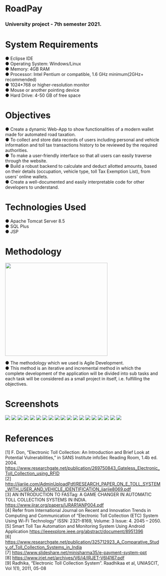 # RoadPay
### University project - 7th semester 2021.

# System Requirements
● Eclipse IDE<br>
● Operating System: Windows/Linux<br>
● Memory: 4GB RAM<br>
● Processor: Intel Pentium or compatible, 1.6 GHz minimum(2GHz+ recommended)<br>
● 1024*768 or higher-resolution monitor<br>
● Mouse or another pointing device<br>
● Hard Drive: 4-50 GB of free space<br>

# Objectives
● Create a dynamic Web-App to show functionalities of a modern wallet made for automated road taxation.<br>
● To collect and store data records of users including personal and vehicle information and toll tax transactions history to be reviewed by the required authorities.<br>
● To make a user-friendly interface so that all users can easily traverse through the website.<br>
● Build a robust backend to calculate and deduct allotted amounts, based on their details (occupation, vehicle type, toll Tax Exemption List), from users' online wallets.<br>
● Create a well-documented and easily interpretable code for other developers to understand.<br>

# Technologies Used
● Apache Tomcat Server 8.5<br>
● SQL Plus<br>
● JSP<br>

# Methodology
<p float="left">
 <img src="https://github.com/Nikunjbansal99/RoadPay/blob/main/img/Methodology.PNG" width="330" height="300" />
</p>
● The methodology which we used is Agile Development. <br>
● This method is an iterative and incremental method in which the complete development of the application will be divided into sub tasks and each task will be considered as a small project in itself, i.e. fulfilling the objectives.<br>

# Screenshots 
<p float="left">
 <img src="https://github.com/Nikunjbansal99/RoadPay/blob/main/img/RoadPay EndTerm Minor 2.png"/>
<img src="https://github.com/Aryaman2803/RoadPay/blob/main/img/RoadPay%20EndTerm%20Minor%202%20(1).png"/>
<img src="https://github.com/Aryaman2803/RoadPay/blob/main/img/RoadPay%20EndTerm%20Minor%202%20(2).png"/>
<img src="https://github.com/Aryaman2803/RoadPay/blob/main/img/RoadPay%20EndTerm%20Minor%202%20(3).png"/>
<img src="https://github.com/Aryaman2803/RoadPay/blob/main/img/RoadPay%20EndTerm%20Minor%202%20(4).png"/>
<img src="https://github.com/Aryaman2803/RoadPay/blob/main/img/RoadPay%20EndTerm%20Minor%202%20(5).png"/>
<img src="https://github.com/Aryaman2803/RoadPay/blob/main/img/RoadPay%20EndTerm%20Minor%202%20(6).png"/>
<img src="https://github.com/Aryaman2803/RoadPay/blob/main/img/RoadPay%20EndTerm%20Minor%202%20(7).png"/>
<img src="https://github.com/Aryaman2803/RoadPay/blob/main/img/RoadPay%20EndTerm%20Minor%202%20(8).png"/>
<img src="https://github.com/Aryaman2803/RoadPay/blob/main/img/RoadPay%20EndTerm%20Minor%202%20(9).png"/>
<img src="https://github.com/Aryaman2803/RoadPay/blob/main/img/RoadPay%20EndTerm%20Minor%202%20(10).png"/>
<img src="https://github.com/Aryaman2803/RoadPay/blob/main/img/RoadPay%20EndTerm%20Minor%202%20(11).png"/>
<img src="https://github.com/Aryaman2803/RoadPay/blob/main/img/RoadPay%20EndTerm%20Minor%202%20(12).png"/>
<img src="https://github.com/Aryaman2803/RoadPay/blob/main/img/RoadPay%20EndTerm%20Minor%202%20(13).png"/>
<img src="https://github.com/Aryaman2803/RoadPay/blob/main/img/RoadPay%20EndTerm%20Minor%202%20(14).png"/>
<img src="https://github.com/Aryaman2803/RoadPay/blob/main/img/RoadPay%20EndTerm%20Minor%202%20(15).png"/>
<img src="https://github.com/Aryaman2803/RoadPay/blob/main/img/RoadPay%20EndTerm%20Minor%202%20(16).png"/>
<img src="https://github.com/Aryaman2803/RoadPay/blob/main/img/RoadPay%20EndTerm%20Minor%202%20(17).png"/>
<img src="https://github.com/Aryaman2803/RoadPay/blob/main/img/RoadPay%20EndTerm%20Minor%202%20(18).png"/>
</p>





# References
[1] F. Don, “Electronic Toll Collection: An Introduction and Brief Look at Potential Vulnerabilities,” in SANS Institute infoSec Reading Room, 1.4b ed. 2004. https://www.researchgate.net/publication/269750843_Gateless_Electronic_Toll_Collection_using_RFID<br>
[2] http://ijariie.com/AdminUploadPdf/RESEARCH_PAPER_ON_E_TOLL_SYSTEM_WITH_USER_AND_VEHICLE_IDENTIFICATION_ijariie8069.pdf<br>
[3] AN INTRODUCTION TO FASTag: A GAME CHANGER IN AUTOMATIC TOLL COLLECTION SYSTEMS IN INDIA. https://www.ijrar.org/papers/IJRAR1ANP004.pdf<br>
[4] Refer from International Journal on Recent and Innovation Trends in Computing and Communication of “Electronic Toll Collection (ETC) System Using Wi-Fi Technology” ISSN: 2321-8169, Volume: 3 Issue: 4. 2045 – 2050.<br>
[5] Smart Toll Tax Automation and Monitoring System Using Android Application https://ieeexplore.ieee.org/abstract/document/8951396<br>
[6] https://www.researchgate.net/publication/325712923_A_Comparative_Study_of_Toll_Collection_Systems_in_India<br>
[7] https://www.slideshare.net/minisharma35/e-payment-system-ppt<br>
[8] https://www.irjet.net/archives/V6/i4/IRJET-V6I4167.pdf<br>
[9] Radhika, “Electronic Toll Collection System”. Raadhikaa et al, UNIASCIT, Vol 1(1), 2011, 05-08<br>
